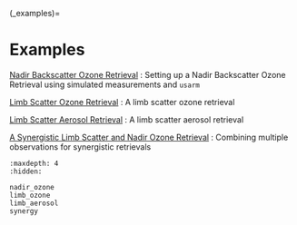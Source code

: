 (_examples)=
# Examples

[Nadir Backscatter Ozone Retrieval](nadir_ozone)
: Setting up a Nadir Backscatter Ozone Retrieval using simulated measurements and `usarm`

[Limb Scatter Ozone Retrieval](limb_ozone)
: A limb scatter ozone retrieval

[Limb Scatter Aerosol Retrieval](limb_aerosol)
: A limb scatter aerosol retrieval

[A Synergistic Limb Scatter and Nadir Ozone Retrieval](synergy)
: Combining multiple observations for synergistic retrievals

```{toctree}
:maxdepth: 4
:hidden:

nadir_ozone
limb_ozone
limb_aerosol
synergy

```
